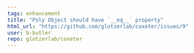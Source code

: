 ```yaml
---
tags: enhancement
title: "Poly Object should have `__eq__` property"
html_url: "https://github.com/glotzerlab/coxeter/issues/9"
user: b-butler
repo: glotzerlab/coxeter
---
```


